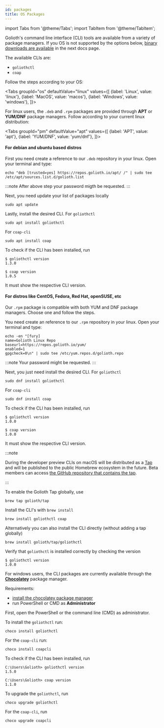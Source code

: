 ```yaml
---
id: packages
title: OS Packages
---
```


import Tabs from '@theme/Tabs';
import TabItem from '@theme/TabItem';

Golioth's command line interface (CLI) tools are available from a variety of package managers. If you OS is not supported by the options below, [binary downloads are available](/getting-started/commandline/installing/binaries) in the next docs page.

The available CLIs are:

- `goliothctl`
- `coap`

Follow the steps according to your OS:

<Tabs
groupId="os"
defaultValue="linux"
values={[
{label: 'Linux', value: 'linux'},
{label: 'MacOS', value: 'macos'},
{label: 'Windows', value: 'windows'},
]}>

<TabItem value="linux">

For linux users, the `.deb` and `.rpm` packages are provided through **APT** or **YUM/DNF** package managers. Follow according to your current linux distribution:

<Tabs
groupId="pm"
defaultValue="apt"
values={[
{label: 'APT', value: 'apt'},
{label: 'YUM/DNF', value: 'yum/dnf'},
]}>

<TabItem value="apt">

#### For debian and ubuntu based distros

First you need create a reference to our `.deb` repository in your linux. Open your terminal and type:
```
echo "deb [trusted=yes] https://repos.golioth.io/apt/ /" | sudo tee /etc/apt/sources.list.d/golioth.list
```

:::note
After above step your password migth be requested.
:::

Next, you need update your list of packages locally
```
sudo apt update
```

Lastly, install the desired CLI. For `goliothctl`
```
sudo apt install goliothctl
```
For `coap-cli`
```
sudo apt install coap
```

To check if the CLI has been installed, run
```
$ goliothctl version 
1.3.0
```

```
$ coap version
1.0.5
```

It must show the respective CLI version.
</TabItem> 


<TabItem value="yum/dnf">

#### For distros like CentOS, Fedora, Red Hat, openSUSE, etc

Our `.rpm` package is compatible with both YUM and DNF package managers. Choose one and follow the steps.

You need create an reference to our `.rpm` repository in your linux. Open your terminal and type:
```
echo -en "[fury]
name=Golioth Linux Repo
baseurl=https://repos.golioth.io/yum/
enabled=1
gpgcheck=0\n" | sudo tee /etc/yum.repos.d/golioth.repo
```

:::note
Your password might be requested.
:::

Next, you just need install the desired CLI. For `goliothctl`
```
sudo dnf install goliothctl
```
For `coap-cli`
```
sudo dnf install coap
```

To check if the CLI has been installed, run
```
$ goliothctl version
1.0.0
```

```
$ coap version
1.0.0
```

It must show the respective CLI version.
</TabItem>
</Tabs> 
</TabItem>

<TabItem value="macos">

:::note

During the developer preview CLIs on macOS will be distributed as a [Tap](https://docs.brew.sh/Taps) and will be published to the public Homebrew ecosystem in the future. Beta members can access [the GitHub repository that contains the tap](https://github.com/golioth/homebrew-tap).

:::

To enable the Golioth Tap globally, use

```
brew tap golioth/tap
```


Install the CLI's with `brew install`

```
brew install goliothctl coap
```

Alternatively you can also install the CLI directly (without adding a tap globally)

```
brew install golioth/tap/goliothctl
```

Verify that `goliothctl` is installed correctly by checking the version

```
$ goliothctl version
1.0.0
```
</TabItem>

<TabItem value="windows">

For windows users, the CLI packages are currently available through the **[Chocolatey](https://chocolatey.org/)** package manager.

<!-- <Tabs
groupId="pm"
defaultValue="choco"
values={[
{label: 'Chocolatey', value: 'choco'},
{label: 'Winget', value: 'winget'},
]}>

<TabItem value="choco"> -->

Requirements:

- [install the chocolatey package manager](https://chocolatey.org/install)
- run PowerShell or CMD as **Administrator**

First, open the PowerShell or the command line (CMD) as administrator.

To install the `goliothctl` run:

```shell
choco install goliothctl
```

For the `coap-cli` run:

```shell
choco install coapcli
```

To check if the CLI has been installed, run

```text
C:\Users\Golioth> goliothctl version
1.5.0
```

```text
C:\Users\Golioth> coap version
1.1.0
```

To upgrade the `goliothctl`, run

```shell
choco upgrade goliothctl
```

For the `coap-cli`, run

```shell
choco upgrade coapcli
```

<!-- </TabItem>

<TabItem value="winget">

:::note
Golioth does not have support for Windows Package Manager (aka Winget) yet. We are working on it!
:::

</TabItem>

</Tabs>  -->
</TabItem>

<!-- End OS tab -->
</Tabs>

<!-- ### Package Managers

import InstallLinux from '../../../partials/install-linux-packages.md'

<InstallLinux/> -->